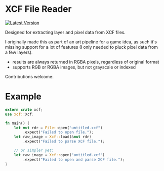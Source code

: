 # XCF File Reader

[![Latest Version](https://img.shields.io/crates/v/xcf.svg)](https://crates.io/crates/xcf)

Designed for extracting layer and pixel data from XCF files. 

I originally made this as part of an art pipeline for a game idea, as such it's missing 
support for a lot of features (I only needed to pluck pixel data from a few layers).

 - results are always returned in RGBA pixels, regardless of original format
 - supports RGB or RGBA images, but not grayscale or indexed

Contributions welcome.

# Example

```rust
extern crate xcf;
use xcf::Xcf;

fn main() {
    let mut rdr = File::open("untitled.xcf")
        .expect("Failed to open file.");
    let raw_image = Xcf::load(&mut rdr)
        .expect("Failed to parse XCF file.");

    // or simpler yet:
    let raw_image = Xcf::open("untitled.xcf")
        .expect("Failed to open and parse XCF file.");
}
```
